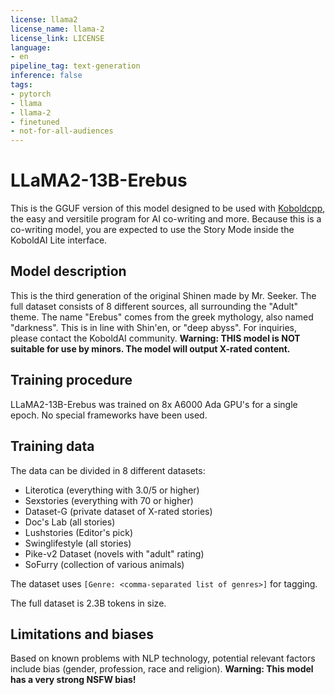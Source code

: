 ```yaml
---
license: llama2
license_name: llama-2
license_link: LICENSE
language:
- en
pipeline_tag: text-generation
inference: false
tags:
- pytorch
- llama
- llama-2
- finetuned
- not-for-all-audiences
---
```

# LLaMA2-13B-Erebus
This is the GGUF version of this model designed to be used with [Koboldcpp](https://koboldai.org/cpp), the easy and versitile program for AI co-writing and more.
Because this is a co-writing model, you are expected to use the Story Mode inside the KoboldAI Lite interface.

## Model description
This is the third generation of the original Shinen made by Mr. Seeker. The full dataset consists of 8 different sources, all surrounding the "Adult" theme. The name "Erebus" comes from the greek mythology, also named "darkness". This is in line with Shin'en, or "deep abyss". For inquiries, please contact the KoboldAI community. **Warning: THIS model is NOT suitable for use by minors. The model will output X-rated content.**

## Training procedure
LLaMA2-13B-Erebus was trained on 8x A6000 Ada GPU's for a single epoch. No special frameworks have been used.

## Training data
The data can be divided in 8 different datasets:
- Literotica (everything with 3.0/5 or higher)
- Sexstories (everything with 70 or higher)
- Dataset-G (private dataset of X-rated stories)
- Doc's Lab (all stories)
- Lushstories (Editor's pick)
- Swinglifestyle (all stories)
- Pike-v2 Dataset (novels with "adult" rating)
- SoFurry (collection of various animals)

The dataset uses `[Genre: <comma-separated list of genres>]` for tagging.

The full dataset is 2.3B tokens in size. 

## Limitations and biases
Based on known problems with NLP technology, potential relevant factors include bias (gender, profession, race and religion). **Warning: This model has a very strong NSFW bias!**